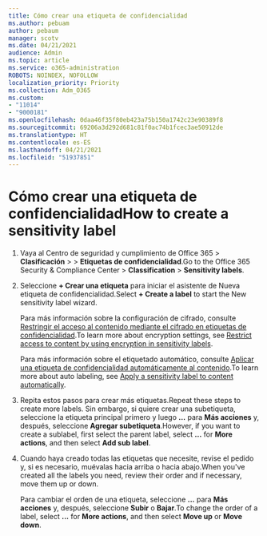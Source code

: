 ```yaml
---
title: Cómo crear una etiqueta de confidencialidad
ms.author: pebuam
author: pebaum
manager: scotv
ms.date: 04/21/2021
audience: Admin
ms.topic: article
ms.service: o365-administration
ROBOTS: NOINDEX, NOFOLLOW
localization_priority: Priority
ms.collection: Adm_O365
ms.custom:
- "11014"
- "9000181"
ms.openlocfilehash: 0daa46f35f80eb423a75b150a1742c23e90389f8
ms.sourcegitcommit: 69206a3d292d681c81f0ac74b1fcec3ae50912de
ms.translationtype: HT
ms.contentlocale: es-ES
ms.lasthandoff: 04/21/2021
ms.locfileid: "51937851"
---
```

# <a name="how-to-create-a-sensitivity-label"></a><span data-ttu-id="3ef4b-102">Cómo crear una etiqueta de confidencialidad</span><span class="sxs-lookup"><span data-stu-id="3ef4b-102">How to create a sensitivity label</span></span>

1. <span data-ttu-id="3ef4b-103">Vaya al Centro de seguridad y cumplimiento de Office 365 > **Clasificación** >  > **Etiquetas de confidencialidad**.</span><span class="sxs-lookup"><span data-stu-id="3ef4b-103">Go to the Office 365 Security & Compliance Center > **Classification** > **Sensitivity labels**.</span></span>

1. <span data-ttu-id="3ef4b-104">Seleccione **+ Crear una etiqueta** para iniciar el asistente de Nueva etiqueta de confidencialidad.</span><span class="sxs-lookup"><span data-stu-id="3ef4b-104">Select **+ Create a label** to start the New sensitivity label wizard.</span></span>

    <span data-ttu-id="3ef4b-105">Para más información sobre la configuración de cifrado, consulte [Restringir el acceso al contenido mediante el cifrado en etiquetas de confidencialidad](https://go.microsoft.com/fwlink/?linkid=2106331).</span><span class="sxs-lookup"><span data-stu-id="3ef4b-105">To learn more about encryption settings, see [Restrict access to content by using encryption in sensitivity labels](https://go.microsoft.com/fwlink/?linkid=2106331).</span></span>

    <span data-ttu-id="3ef4b-106">Para más información sobre el etiquetado automático, consulte [Aplicar una etiqueta de confidencialidad automáticamente al contenido](https://go.microsoft.com/fwlink/?linkid=2105837).</span><span class="sxs-lookup"><span data-stu-id="3ef4b-106">To learn more about auto labeling, see [Apply a sensitivity label to content automatically](https://go.microsoft.com/fwlink/?linkid=2105837).</span></span>

1. <span data-ttu-id="3ef4b-107">Repita estos pasos para crear más etiquetas.</span><span class="sxs-lookup"><span data-stu-id="3ef4b-107">Repeat these steps to create more labels.</span></span> <span data-ttu-id="3ef4b-108">Sin embargo, si quiere crear una subetiqueta, seleccione la etiqueta principal primero y luego **...** para **Más acciones** y, después, seleccione **Agregar subetiqueta**.</span><span class="sxs-lookup"><span data-stu-id="3ef4b-108">However, if you want to create a sublabel, first select the parent label, select **...** for **More actions**, and then select **Add sub label**.</span></span>

1. <span data-ttu-id="3ef4b-109">Cuando haya creado todas las etiquetas que necesite, revise el pedido y, si es necesario, muévalas hacia arriba o hacia abajo.</span><span class="sxs-lookup"><span data-stu-id="3ef4b-109">When you've created all the labels you need, review their order and if necessary, move them up or down.</span></span> 
    
    <span data-ttu-id="3ef4b-110">Para cambiar el orden de una etiqueta, seleccione **...** para **Más acciones** y, después, seleccione **Subir** o **Bajar**.</span><span class="sxs-lookup"><span data-stu-id="3ef4b-110">To change the order of a label, select **...** for **More actions**, and then select **Move up** or **Move down**.</span></span>

